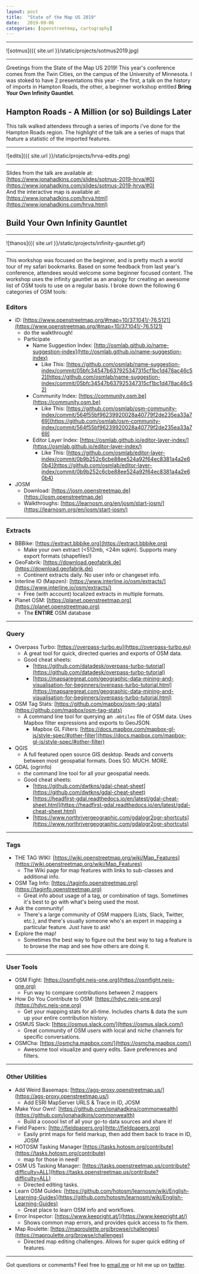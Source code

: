 ```yaml
---
layout: post
title:  "State of the Map US 2019"
date:   2019-09-06
categories: [openstreetmap, cartography]
---
```

<hr>  

![sotmus]({{ site.url }}/static/projects/sotmus2019.jpg)  

<hr>

Greetings from the State of the Map US 2019! This year's conference comes from the Twin Cities, on the campus of the University of Minnesota. I was stoked to have 2 presentations this year - the first, a talk on the history of imports in Hampton Roads, the other, a beginner workshop entitled **Bring Your Own Infinity Gauntlet**.  

## Hampton Roads - A Million (or so) Buildings Later  

This talk walked attendees through a series of imports i've done for the Hampton Roads region. The highlight of the talk are a series of maps that feature a statistic of the imported features.

<hr>  

![edits]({{ site.url }}/static/projects/hrva-edits.png)  

<hr>

Slides from the talk are available at:[https://www.jonahadkins.com/slides/sotmus-2019-hrva/#0](https://www.jonahadkins.com/slides/sotmus-2019-hrva/#0)  
And the interactive map is available at:[https://www.jonahadkins.com/hrva.html](https://www.jonahadkins.com/hrva.html)


## Build Your Own Infinity Gauntlet

<hr>  

![thanos]({{ site.url }}/static/projects/infinity-gauntlet.gif)  

<hr>

This workshop was focused on the beginner, and is pretty much a world tour of my safari bookmarks. Based on some feedback from last year's conference, attendees would welcome some beginner focused content. The workshop uses the infinity gauntlet as an analogy for creating an awesome list of OSM tools to use on a regular basis. I broke down the following 6 categories of OSM tools:

### **Editors**
- iD: [https://www.openstreetmap.org/#map=10/37.1041/-76.5121](https://www.openstreetmap.org/#map=10/37.1041/-76.5121)
  - do the walkthrough!
  - Participate
    - Name Suggestion Index: [http://osmlab.github.io/name-suggestion-index](http://osmlab.github.io/name-suggestion-index)
      - Like This: [https://github.com/osmlab/name-suggestion-index/commit/05bfc34547b637925347315cf1bc1d478ac46c52](https://github.com/osmlab/name-suggestion-index/commit/05bfc34547b637925347315cf1bc1d478ac46c52)
    - Community Index: [https://community.osm.be](https://community.osm.be)
      - Like This: [https://github.com/osmlab/osm-community-index/commit/564f55bf96239920028a40779f2de235ea33a769](https://github.com/osmlab/osm-community-index/commit/564f55bf96239920028a40779f2de235ea33a769)
    - Editor Layer Index: [https://osmlab.github.io/editor-layer-index/](https://osmlab.github.io/editor-layer-index/)
      - Like This: [https://github.com/osmlab/editor-layer-index/commit/0b9b252c6cbe88ee524a92f64ec8381a4a2e60b4](https://github.com/osmlab/editor-layer-index/commit/0b9b252c6cbe88ee524a92f64ec8381a4a2e60b4)
- JOSM
  - Download: [https://josm.openstreetmap.de](https://josm.openstreetmap.de)
  - Walkthroughs: [https://learnosm.org/en/josm/start-josm/](https://learnosm.org/en/josm/start-josm/)

---

### **Extracts**
- BBBike: [https://extract.bbbike.org](https://extract.bbbike.org)
  - Make your own extract (<512mb, <24m sqkm). Supports many export formats (shapefiles!)
- GeoFabrik: [https://download.geofabrik.de](https://download.geofabrik.de)
  - Continent extracts daily. No user info or changeset info.
- Interline IO (Mapzen): [https://www.interline.io/osm/extracts/](https://www.interline.io/osm/extracts/)
  - Free (with account) localized extracts in multiple formats.
- Planet OSM: [https://planet.openstreetmap.org](https://planet.openstreetmap.org)
  - The **ENTIRE** OSM database

---

### **Query**
- Overpass Turbo: [https://overpass-turbo.eu](https://overpass-turbo.eu)
  - A great tool for quick, directed queries and exports of OSM data.
  - Good cheat sheets:
    - [https://github.com/datadesk/overpass-turbo-tutorial](https://github.com/datadesk/overpass-turbo-tutorial)
    - [https://mapsaregreat.com/geographic-data-mining-and-visualisation-for-beginners/overpass-turbo-tutorial.html](https://mapsaregreat.com/geographic-data-mining-and-visualisation-for-beginners/overpass-turbo-tutorial.html)
- OSM Tag Stats: [https://github.com/mapbox/osm-tag-stats](https://github.com/mapbox/osm-tag-stats)
  - A command line tool for querying an `.mbtiles` file of OSM data. Uses Mapbox filter expressions and exports to GeoJSON.
    - Mapbox GL Filters: [https://docs.mapbox.com/mapbox-gl-js/style-spec/#other-filter](https://docs.mapbox.com/mapbox-gl-js/style-spec/#other-filter)
- QGIS
  - A full featured open source GIS desktop. Reads and converts between most geospatial formats. Does SO. MUCH. MORE.
- GDAL (ogrinfo)
  - *the* command line tool for all your geospatial needs.
  - Good cheat sheets:
    - [https://github.com/dwtkns/gdal-cheat-sheet](https://github.com/dwtkns/gdal-cheat-sheet)
    - [https://headfirst-gdal.readthedocs.io/en/latest/gdal-cheat-sheet.html](https://headfirst-gdal.readthedocs.io/en/latest/gdal-cheat-sheet.html)
    - [https://www.northrivergeographic.com/gdalogr2ogr-shortcuts](https://www.northrivergeographic.com/gdalogr2ogr-shortcuts)

---

### **Tags**
- THE TAG WIKI: [https://wiki.openstreetmap.org/wiki/Map_Features](https://wiki.openstreetmap.org/wiki/Map_Features)
  - The Wiki page for map features with links to sub-classes and additional info.
- OSM Tag Info: [https://taginfo.openstreetmap.org](https://taginfo.openstreetmap.org)
  - Great info about usage of a tag, or combination of tags. Sometimes it's best to go with what's being used the most.
- Ask the community!
  - There's a large community of OSM mappers (Lists, Slack, Twitter, etc.), and there's usually someone who's an expert in mapping a particular feature. Just have to ask!
- Explore the map!
  - Sometimes the best way to figure out the best way to tag a feature is to browse the map and see how others are doing it.

---

### **User Tools**
- OSM Fight: [https://osmfight.neis-one.org](https://osmfight.neis-one.org)
  - Fun way to compare contributions between 2 mappers
- How Do You Contribute to OSM: [https://hdyc.neis-one.org](https://hdyc.neis-one.org)
  - Get your mapping stats for all-time. Includes charts & data the sum up your entire contribution history.
- OSMUS Slack: [https://osmus.slack.com/](https://osmus.slack.com/)
  - Great community of OSM users with local and niche channels for specific conversations.
- OSMCha: [https://osmcha.mapbox.com/](https://osmcha.mapbox.com/)
  - Awesome tool visualize and query edits. Save preferences and filters.

---

### **Other Utilities**
- Add Weird Basemaps: [https://ags-proxy.openstreetmap.us/](https://ags-proxy.openstreetmap.us/)
  - Add ESRI MapServer URLS & Trace in ID, JOSM
- Make Your Own!: [https://github.com/jonahadkins/commonwealth](https://github.com/jonahadkins/commonwealth)
  - Build a cooool list of all your go-to data sources and share it!
- Field Papers: [http://fieldpapers.org](http://fieldpapers.org)
  - Easily print maps for field markup, then add them back to trace in ID, JOSM
- HOTOSM Tasking Manager:[https://tasks.hotosm.org/contribute](https://tasks.hotosm.org/contribute)
  - map for those in need!
- OSM US Tasking Manager: [https://tasks.openstreetmap.us/contribute?difficulty=ALL](https://tasks.openstreetmap.us/contribute?difficulty=ALL)
  - Directed editing tasks.
- Learn OSM Guides: [https://github.com/hotosm/learnosm/wiki/English-Learning-Guides](https://github.com/hotosm/learnosm/wiki/English-Learning-Guides)
  - Great place to learn OSM info and workflows.
- Error Inspector: [https://www.keepright.at/](https://www.keepright.at/)
  - Shows common map errors, and provides quick access to fix them.
- Map Roulette: [https://maproulette.org/browse/challenges](https://maproulette.org/browse/challenges)
  - Directed map editing challenges. Allows for super quick editing of features.



<hr>


Got questions or comments? Feel free to [email me](mailto:jonahadkins@gmail.com) or hit me up on [twitter](https://twitter.com/jonahadkins).
